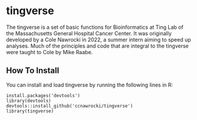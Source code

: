 # tingverse
The tingverse is a set of basic functions for Bioinformatics at Ting Lab of the Massachusetts General Hospital Cancer Center. It was originally developed by a Cole Nawrocki in 2022, a summer intern aiming to speed up analyses. Much of the principles and code that are integral to the tingverse were taught to Cole by Mike Raabe. 

## How To Install
You can install and load tingverse by running the following lines in R:

```
install.packages('devtools')
library(devtools)
devtools::install_github('ccnawrocki/tingverse')
library(tingverse)
```
